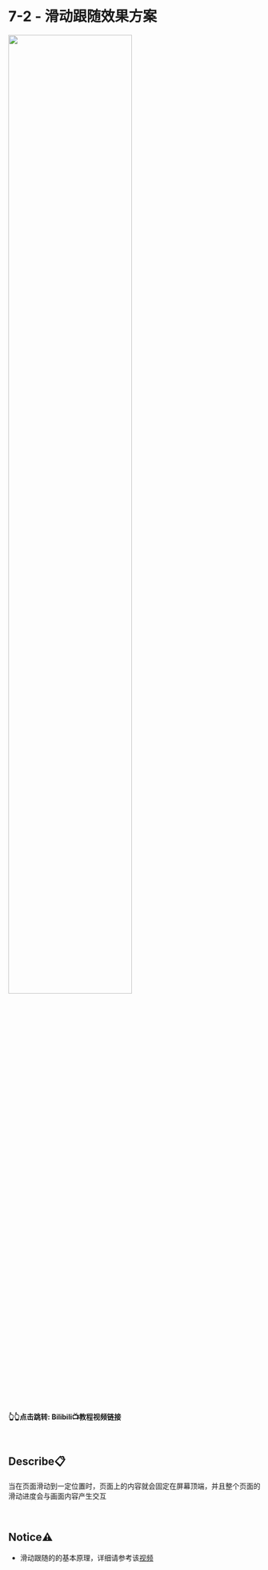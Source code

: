 # 7-2 - 滑动跟随效果方案
<a href="https://www.bilibili.com/video/BV1KcUGYrEto">
<img src="https://i2.hdslb.com/bfs/archive/48b86595df4ae7f4dda7c91b557dad76b9886508.jpg" width="70%">
</a>

**👆👆点击跳转: Bilibili📺教程视频链接**

<br>

## **Describe📋️**
当在页面滑动到一定位置时，页面上的内容就会固定在屏幕顶端，并且整个页面的滑动进度会与画面内容产生交互

<br>

## **Notice⚠️**
- 滑动跟随的的基本原理，详细请参考该[视频](https://www.bilibili.com/video/BV1uW4y1c7LW)



